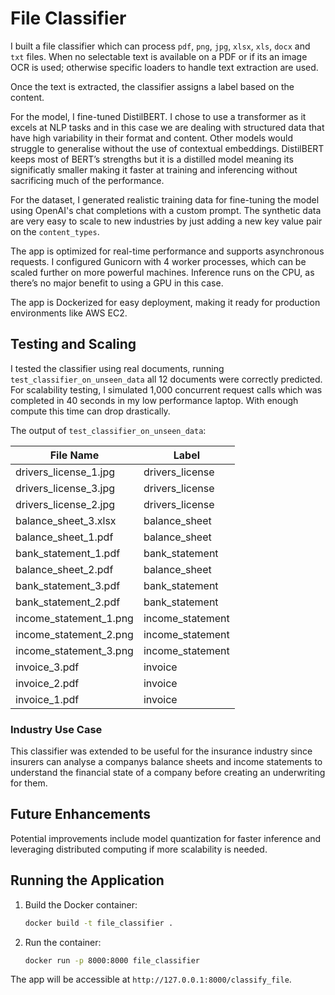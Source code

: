 # File Classifier

I built a file classifier which can process `pdf`, `png`, `jpg`, `xlsx`, `xls`, `docx` and `txt` files. When no selectable text is available on a PDF or if its an image OCR is used; otherwise specific loaders to handle text extraction are used.

Once the text is extracted, the classifier assigns a label based on the content.

For the model, I fine-tuned DistilBERT. I chose to use a transformer as it excels at NLP tasks and in this case we are dealing with structured data that have high variability in their format and content. Other models would struggle to generalise without the use of contextual embeddings. DistilBERT keeps most of BERT’s strengths but it is a distilled model meaning its significatly smaller making it faster at training and inferencing without sacrificing much of the performance.

For the dataset, I generated realistic training data for fine-tuning the model using OpenAI's chat completions with a custom prompt. The synthetic data are very easy to scale to new industries by just adding a new key value pair on the `content_types`.

The app is optimized for real-time performance and supports asynchronous requests. I configured Gunicorn with 4 worker processes, which can be scaled further on more powerful machines. Inference runs on the CPU, as there’s no major benefit to using a GPU in this case.

The app is Dockerized for easy deployment, making it ready for production environments like AWS EC2.

## Testing and Scaling

I tested the classifier using real documents, running `test_classifier_on_unseen_data` all 12 documents were correctly predicted. For scalability testing, I simulated 1,000 concurrent request calls which was completed in 40 seconds in my low performance laptop. With enough compute this time can drop drastically.

The output of `test_classifier_on_unseen_data`:

| File Name              | Label            |
| ---------------------- | ---------------- |
| drivers_license_1.jpg  | drivers_license  |
| drivers_license_3.jpg  | drivers_license  |
| drivers_license_2.jpg  | drivers_license  |
| balance_sheet_3.xlsx   | balance_sheet    |
| balance_sheet_1.pdf    | balance_sheet    |
| bank_statement_1.pdf   | bank_statement   |
| balance_sheet_2.pdf    | balance_sheet    |
| bank_statement_3.pdf   | bank_statement   |
| bank_statement_2.pdf   | bank_statement   |
| income_statement_1.png | income_statement |
| income_statement_2.png | income_statement |
| income_statement_3.png | income_statement |
| invoice_3.pdf          | invoice          |
| invoice_2.pdf          | invoice          |
| invoice_1.pdf          | invoice          |

### Industry Use Case

This classifier was extended to be useful for the insurance industry since insurers can analyse a companys balance sheets and income statements to understand the financial state of a company before creating an underwriting for them.

## Future Enhancements

Potential improvements include model quantization for faster inference and leveraging distributed computing if more scalability is needed.

## Running the Application

1. Build the Docker container:

   ```bash
   docker build -t file_classifier .
   ```

2. Run the container:
   ```bash
   docker run -p 8000:8000 file_classifier
   ```

The app will be accessible at `http://127.0.0.1:8000/classify_file`.
